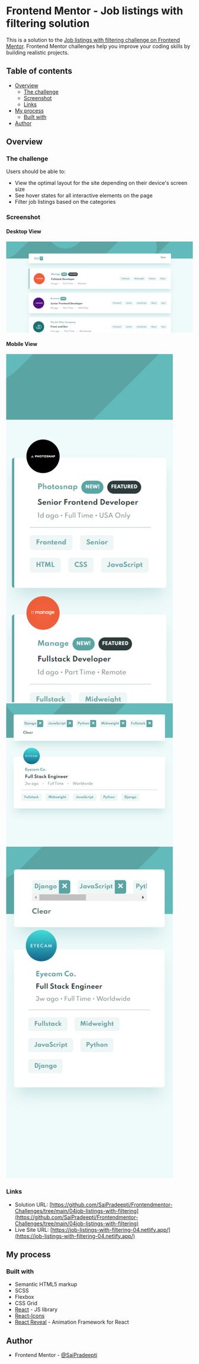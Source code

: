 # Frontend Mentor - Job listings with filtering solution

This is a solution to the [Job listings with filtering challenge on Frontend Mentor](https://www.frontendmentor.io/challenges/job-listings-with-filtering-ivstIPCt). Frontend Mentor challenges help you improve your coding skills by building realistic projects.

## Table of contents

- [Overview](#overview)
  - [The challenge](#the-challenge)
  - [Screenshot](#screenshot)
  - [Links](#links)
- [My process](#my-process)
  - [Built with](#built-with)
- [Author](#author)

## Overview

### The challenge

Users should be able to:

- View the optimal layout for the site depending on their device's screen size
- See hover states for all interactive elements on the page
- Filter job listings based on the categories

### Screenshot

#### Desktop View

<img src="./src/images/Capture1.PNG" alt="drawing" width="800"/>

#### Mobile View

<img src="./src/images/Capture2.PNG" alt="drawing" width="450"/>

<img src="./src/images/Capture3.PNG" alt="drawing" width="450"/>

<img src="./src/images/Capture4.PNG" alt="drawing" width="450"/>

### Links

- Solution URL: [https://github.com/SaiPradeepti/Frontendmentor-Challenges/tree/main/04job-listings-with-filtering](https://github.com/SaiPradeepti/Frontendmentor-Challenges/tree/main/04job-listings-with-filtering)
- Live Site URL: [https://job-listings-with-filtering-04.netlify.app/](https://job-listings-with-filtering-04.netlify.app/)

## My process

### Built with

- Semantic HTML5 markup
- SCSS
- Flexbox
- CSS Grid
- [React](https://reactjs.org/) - JS library
- [React-Icons](https://react-icons.github.io/react-icons/)
- [React Reveal](https://www.react-reveal.com/) - Animation Framework for React

## Author

- Frontend Mentor - [@SaiPradeepti](https://www.frontendmentor.io/profile/SaiPradeepti)
